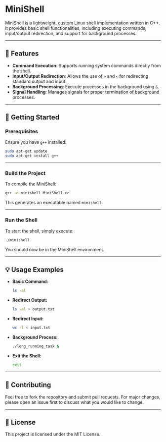 # MiniShell

MiniShell is a lightweight, custom Linux shell implementation written in C++. It provides basic shell functionalities, including executing commands, input/output redirection, and support for background processes.

---

## 📌 Features

* **Command Execution**: Supports running system commands directly from the shell.
* **Input/Output Redirection**: Allows the use of `>` and `<` for redirecting standard output and input.
* **Background Processing**: Execute processes in the background using `&`.
* **Signal Handling**: Manages signals for proper termination of background processes.

---

## 🚀 Getting Started

### Prerequisites

Ensure you have `g++` installed:

```bash
sudo apt-get update
sudo apt-get install g++
```

---

### Build the Project

To compile the MiniShell:

```bash
g++ -o minishell MiniShell.cc
```

This generates an executable named `minishell`.

---

### Run the Shell

To start the shell, simply execute:

```bash
./minishell
```

You should now be in the MiniShell environment.

---

## 💡 Usage Examples

* **Basic Command:**

  ```bash
  ls -al
  ```

* **Redirect Output:**

  ```bash
  ls -al > output.txt
  ```

* **Redirect Input:**

  ```bash
  wc -l < input.txt
  ```

* **Background Process:**

  ```bash
  ./long_running_task &
  ```

* **Exit the Shell:**

  ```bash
  exit
  ```

---

## 🤝 Contributing

Feel free to fork the repository and submit pull requests. For major changes, please open an issue first to discuss what you would like to change.

---

## 📄 License

This project is licensed under the MIT License.
